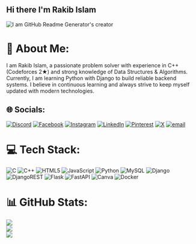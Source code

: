 ## Hi there I'm Rakib Islam
![I am GitHub Readme Generator's creator](https://media.licdn.com/dms/image/v2/D5616AQFfKV6X3OEcMw/profile-displaybackgroundimage-shrink_200_800/B56ZmWhf4jI4AY-/0/1759166988726?e=1761782400&v=beta&t=x-kYAlX8XMufwOg3JnysXrX3jgj5UKV3WIt1-ZAMJ1I)


# 💫 About Me:
I am Rakib Islam, a passionate problem solver with experience in C++ (Codeforces 2★) and strong knowledge of Data Structures & Algorithms. Currently, I am learning Python with Django to build reliable backend systems. I believe in continuous learning and always strive to keep myself updated with modern technologies.


## 🌐 Socials:
[![Discord](https://img.shields.io/badge/Discord-%237289DA.svg?logo=discord&logoColor=white)](https://discord.gg/rakibislam9) [![Facebook](https://img.shields.io/badge/Facebook-%231877F2.svg?logo=Facebook&logoColor=white)](https://facebook.com/https://www.facebook.com/rakibislam322) [![Instagram](https://img.shields.io/badge/Instagram-%23E4405F.svg?logo=Instagram&logoColor=white)](https://instagram.com/rakibislan4059) [![LinkedIn](https://img.shields.io/badge/LinkedIn-%230077B5.svg?logo=linkedin&logoColor=white)](https://linkedin.com/in/https://www.linkedin.com/in/rakibislam9/) [![Pinterest](https://img.shields.io/badge/Pinterest-%23E60023.svg?logo=Pinterest&logoColor=white)](https://pinterest.com/rakib_islam9) [![X](https://img.shields.io/badge/X-black.svg?logo=X&logoColor=white)](https://x.com/@rakib_islam9) [![email](https://img.shields.io/badge/Email-D14836?logo=gmail&logoColor=white)](mailto:rakibislam.rh330@gmail.com) 

# 💻 Tech Stack:
![C](https://img.shields.io/badge/c-%2300599C.svg?style=for-the-badge&logo=c&logoColor=white) ![C++](https://img.shields.io/badge/c++-%2300599C.svg?style=for-the-badge&logo=c%2B%2B&logoColor=white) ![HTML5](https://img.shields.io/badge/html5-%23E34F26.svg?style=for-the-badge&logo=html5&logoColor=white) ![JavaScript](https://img.shields.io/badge/javascript-%23323330.svg?style=for-the-badge&logo=javascript&logoColor=%23F7DF1E) ![Python](https://img.shields.io/badge/python-3670A0?style=for-the-badge&logo=python&logoColor=ffdd54) ![MySQL](https://img.shields.io/badge/mysql-4479A1.svg?style=for-the-badge&logo=mysql&logoColor=white) ![Django](https://img.shields.io/badge/django-%23092E20.svg?style=for-the-badge&logo=django&logoColor=white) ![DjangoREST](https://img.shields.io/badge/DJANGO-REST-ff1709?style=for-the-badge&logo=django&logoColor=white&color=ff1709&labelColor=gray) ![Flask](https://img.shields.io/badge/flask-%23000.svg?style=for-the-badge&logo=flask&logoColor=white) ![FastAPI](https://img.shields.io/badge/FastAPI-005571?style=for-the-badge&logo=fastapi) ![Canva](https://img.shields.io/badge/Canva-%2300C4CC.svg?style=for-the-badge&logo=Canva&logoColor=white) ![Docker](https://img.shields.io/badge/docker-%230db7ed.svg?style=for-the-badge&logo=docker&logoColor=white)
# 📊 GitHub Stats:
![](https://github-readme-stats.vercel.app/api?username=rakibislam9&theme=dark&hide_border=false&include_all_commits=true&count_private=true)<br/>
![](https://nirzak-streak-stats.vercel.app/?user=rakibislam9&theme=dark&hide_border=false)<br/>
![](https://github-readme-stats.vercel.app/api/top-langs/?username=rakibislam9&theme=dark&hide_border=false&include_all_commits=true&count_private=true&layout=compact)

<!-- Proudly created with GPRM ( https://gprm.itsvg.in ) -->
